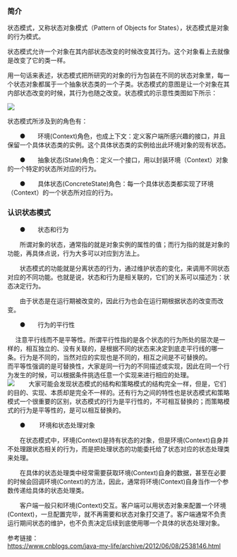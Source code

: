 ### 简介
状态模式，又称状态对象模式（Pattern of Objects for States），状态模式是对象的行为模式。  

状态模式允许一个对象在其内部状态改变的时候改变其行为。这个对象看上去就像是改变了它的类一样。  

用一句话来表述，状态模式把所研究的对象的行为包装在不同的状态对象里，每一个状态对象都属于一个抽象状态类的一个子类。状态模式的意图是让一个对象在其内部状态改变的时候，其行为也随之改变。状态模式的示意性类图如下所示：  
  
![](https://ws1.sinaimg.cn/large/006mOQRagy1g5wuxft25uj30g9063wef.jpg)  

状态模式所涉及到的角色有：

　　●　　环境(Context)角色，也成上下文：定义客户端所感兴趣的接口，并且保留一个具体状态类的实例。这个具体状态类的实例给出此环境对象的现有状态。

　　●　　抽象状态(State)角色：定义一个接口，用以封装环境（Context）对象的一个特定的状态所对应的行为。

　　●　　具体状态(ConcreteState)角色：每一个具体状态类都实现了环境（Context）的一个状态所对应的行为。

### 认识状态模式
　　●　　状态和行为

　　所谓对象的状态，通常指的就是对象实例的属性的值；而行为指的就是对象的功能，再具体点说，行为大多可以对应到方法上。

　　状态模式的功能就是分离状态的行为，通过维护状态的变化，来调用不同状态对应的不同功能。也就是说，状态和行为是相关联的，它们的关系可以描述为：状态决定行为。

　　由于状态是在运行期被改变的，因此行为也会在运行期根据状态的改变而改变。

　　●　　行为的平行性

　   注意平行线而不是平等性。所谓平行性指的是各个状态的行为所处的层次是一样的，相互独立的、没有关联的，是根据不同的状态来决定到底走平行线的哪一条。行为是不同的，当然对应的实现也是不同的，相互之间是不可替换的。  
    而平等性强调的是可替换性，大家是同一行为的不同描述或实现，因此在同一个行为发生的时候，可以根据条件挑选任意一个实现来进行相应的处理。  
![](https://ws1.sinaimg.cn/large/006mOQRagy1g5wvzp8bicj30db06jwef.jpg)
　　大家可能会发现状态模式的结构和策略模式的结构完全一样，但是，它们的目的、实现、本质却是完全不一样的。还有行为之间的特性也是状态模式和策略模式一个很重要的区别，状态模式的行为是平行性的，不可相互替换的；而策略模式的行为是平等性的，是可以相互替换的。  

　　● 　　环境和状态处理对象

　　在状态模式中，环境(Context)是持有状态的对象，但是环境(Context)自身并不处理跟状态相关的行为，而是把处理状态的功能委托给了状态对应的状态处理类来处理。

　　在具体的状态处理类中经常需要获取环境(Context)自身的数据，甚至在必要的时候会回调环境(Context)的方法，因此，通常将环境(Context)自身当作一个参数传递给具体的状态处理类。

　　客户端一般只和环境(Context)交互。客户端可以用状态对象来配置一个环境(Context)，一旦配置完毕，就不再需要和状态对象打交道了。客户端通常不负责运行期间状态的维护，也不负责决定后续到底使用哪一个具体的状态处理对象。

参考链接：  
https://www.cnblogs.com/java-my-life/archive/2012/06/08/2538146.html  
